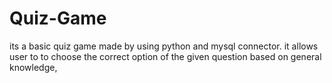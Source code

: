 # Quiz-Game
its a basic quiz game made by using python and mysql connector.
it allows user to to choose the correct option of the given question based on general knowledge,

